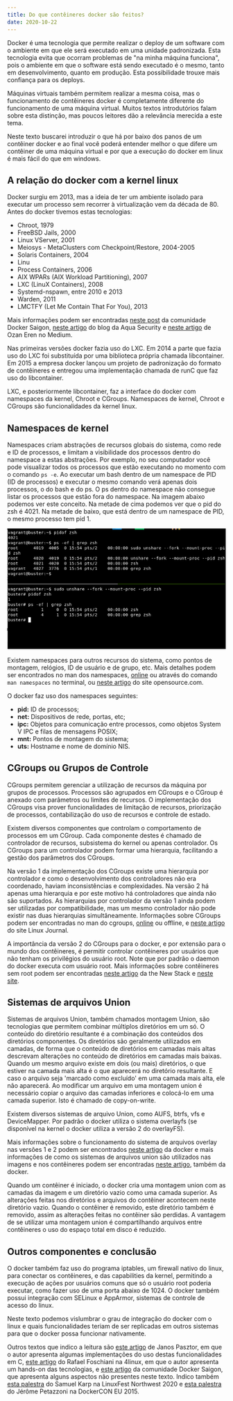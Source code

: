```yaml
---
title: Do que contêineres docker são feitos?
date: 2020-10-22
---
```


Docker é uma tecnologia que permite realizar o deploy de um software com o ambiente em que ele será executado em uma unidade padronizada. Esta tecnologia evita que ocorram problemas de "na minha máquina funciona", pois o ambiente em que o software está sendo executado é o mesmo, tanto em desenvolvimento, quanto em produção. Esta possibilidade trouxe mais confiança para os deploys.

Máquinas virtuais também permitem realizar a mesma coisa, mas o funcionamento de contêineres docker é completamente diferente do funcionamento de uma máquina virtual. Muitos textos introdutórios falam sobre esta distinção, mas poucos leitores dão a relevância merecida a este tema.

Neste texto buscarei introduzir o que há por baixo dos panos de um contêiner docker e ao final você poderá entender melhor o que difere um contêiner de uma máquina virtual e por que a execução do docker em linux é mais fácil do que em windows.

## A relação do docker com a kernel linux

Docker surgiu em 2013, mas a ideia de ter um ambiente isolado para executar um processo sem recorrer à virtualização vem da década de 80. Antes do docker tivemos estas tecnologias:

- Chroot, 1979
- FreeBSD Jails, 2000
- Linux VServer, 2001
- Meiosys - MetaClusters com Checkpoint/Restore, 2004-2005
- Solaris Containers, 2004
- Linu
- Process Containers, 2006
- AIX WPARs (AIX Workload Partitioning), 2007
- LXC (LinuX Containers), 2008
- Systemd-nspawn, entre 2010 e 2013
- Warden, 2011
- LMCTFY (Let Me Contain That For You), 2013

Mais informações podem ser encontradas [neste post](http://docker-saigon.github.io/post/Docker-Internals/) da comunidade Docker Saigon, [neste artigo](https://blog.aquasec.com/a-brief-history-of-containers-from-1970s-chroot-to-docker-2016) do blog da Aqua Security e [neste artigo](https://medium.com/@oziie/something-missed-history-of-container-technology-e978f202464a) de Ozan Eren no Medium.

Nas primeiras versões docker fazia uso do LXC. Em 2014 a parte que fazia uso do LXC foi substituída por uma biblioteca própria chamada libcontainer. Em 2015 a empresa docker lançou um projeto de padronização do formato de contêineres e entregou uma implementação chamada de runC que faz uso do libcontainer.

LXC, e posteriormente libcontainer, faz a interface do docker com namespaces da kernel, Chroot e CGroups. Namespaces de kernel, Chroot e CGroups são funcionalidades da kernel linux.

## Namespaces de kernel

Namespaces criam abstrações de recursos globais do sistema, como rede e ID de processos, e limitam a visibilidade dos processos dentro do namespace a estas abstrações. Por exemplo, no seu computador você pode visualizar todos os processos que estão executando no momento com o comando `ps -e`. Ao executar um bash dentro de um namespace de PID (ID de processos) e executar o mesmo comando verá apenas dois processos, o do bash e do ps. O ps dentro do namespace não consegue listar os processos que estão fora do namespace. Na imagem abaixo podemos ver este conceito. Na metade de cima podemos ver que o pid do zsh é 4021. Na metade de baixo, que está dentro de um namespace de PID, o mesmo processo tem pid 1.

![Shell mostrando namespace de PID](img/pid-namespace.png)

Existem namespaces para outros recursos do sistema, como pontos de montagem, relógios, ID de usuário e de grupo, etc. Mais detalhes podem ser encontrados no man dos namespaces, [online](https://man7.org/linux/man-pages/man7/namespaces.7.html) ou através do comando `man namespaces` no terminal, ou [neste artigo](https://opensource.com/article/19/10/namespaces-and-containers-linux) do site opensource.com.

O docker faz uso dos namespaces seguintes:

- **pid:** ID de processos;
- **net:** Dispositivos de rede, portas, etc;
- **ipc:** Objetos para comunicação entre processos, como objetos System V IPC e filas de mensagens POSIX;
- **mnt:** Pontos de montagem do sistema;
- **uts:** Hostname e nome de domínio NIS.

## CGroups ou Grupos de Controle

CGroups permitem gerenciar a utilização de recursos da máquina por grupos de processos. Processos são agrupados em CGroups e o CGroup é anexado com parâmetros ou limites de recursos. O implementação dos CGroups visa prover funcionalidades de limitação de recursos, priorização de processos, contabilização do uso de recursos e controle de estado.

Existem diversos componentes que controlam o comportamento de processos em um CGroup. Cada componente destes é chamado de controlador de recursos, subsistema do kernel ou apenas controlador. Os CGroups para um controlador podem formar uma hierarquia, facilitando a gestão dos parâmetros dos CGroups.

Na versão 1 da implementação dos CGroups existe uma hierarquia por controlador e como o desenvolvimento dos controladores não era coordenado, haviam inconsistências e complexidades. Na versão 2 há apenas uma hierarquia e por este motivo há controladores que ainda não são suportados. As hierarquias por controlador da versão 1 ainda podem ser utilizadas por compatibilidade, mas um mesmo controlador não pode existir nas duas hierarquias simultâneamente. Informações sobre CGroups podem ser encontradas no man
 do cgroups, [online](https://man7.org/linux/man-pages/man7/cgroups.7.html) ou offline, e [neste artigo](https://www.linuxjournal.com/content/everything-you-need-know-about-linux-containers-part-i-linux-control-groups-and-process) do site Linux Journal.

A importância da versão 2 do CGroups para o docker, e por extensão para o mundo dos contêineres, é permitir controlar contêineres por usuários que não tenham os privilégios do usuário root. Note que por padrão o daemon do docker executa com usuário root. Mais informações sobre contêineres sem root podem ser encontradas [neste artigo](https://thenewstack.io/linux-cgroups-v2-brings-rootless-containers-superior-memory-management/) da the New Stack e [neste site](https://rootlesscontaine.rs/).

## Sistemas de arquivos Union

Sistemas de arquivos Union, também chamados montagem Union, são tecnologias que permitem combinar múltiplos diretórios em um só. O conteúdo do diretório resultante é a combinação dos conteúdos dos diretórios componentes. Os diretórios são geralmente utilizados em camadas, de forma que o conteúdo de diretórios em camadas mais altas descrevam alterações no conteúdo de diretórios em camadas mais baixas. Quando um mesmo arquivo existe em dois (ou mais) diretórios, o que estiver na camada mais alta é o que aparecerá no diretório resultante. E caso o arquivo seja 'marcado como excluído' em uma camada mais alta, ele não aparecerá. Ao modificar um arquivo em uma montagem union é necessário copiar o arquivo das camadas inferiores e colocá-lo em uma camada superior. Isto é chamado de copy-on-write.

Existem diversos sistemas de arquivo Union, como AUFS, btrfs, vfs e DeviceMapper. Por padrão o docker utiliza o sistema overlayfs (se disponível na kernel o docker utiliza a versão 2 do overlayFS).

Mais informações sobre o funcionamento do sistema de arquivos overlay nas versões 1 e 2 podem ser encontrados [neste artigo](https://docs.docker.com/storage/storagedriver/overlayfs-driver/) da docker e mais informações de como os sistemas de arquivos union são utilizados nas imagens e nos contêineres podem ser encontradas [neste artigo](https://docs.docker.com/storage/storagedriver/), também da docker.

Quando um contêiner é iniciado, o docker cria uma montagem union com as camadas da imagem e um diretório vazio como uma camada superior. As alterações feitas nos diretórios e arquivos do contêiner acontecem neste diretório vazio. Quando o contêiner é removido, este diretório também é removido, assim as alterações feitas no contêiner são perdidas. A vantagem de se utilizar uma montagem union é compartilhando arquivos entre contêineres o uso do espaço total em disco é reduzido.

## Outros componentes e conclusão

O docker também faz uso do programa iptables, um firewall nativo do linux, para conectar os contêineres, e das capabilities da kernel, permitindo a execução de ações por usuários comuns que só o usuário root poderia executar, como fazer uso de uma porta abaixo de 1024. O docker também possui integração com SELinux e AppArmor, sistemas de controle de acesso do linux.

Neste texto podemos vislumbrar o grau de integração do docker com o linux e quais funcionalidades teriam de ser replicadas em outros sistemas para que o docker possa funcionar nativamente.

Outros textos que indico a leitura são [este artigo](https://pasztor.at/blog/under-the-hood-of-docker/) de Janos Pasztor, em que o autor apresenta algumas implementações do uso destas funcionalidades em C, [este artigo](https://blog.4linux.com.br/criando-um-container-do-docker-sem-o-docker/) do Rafael Foschiani na 4linux, em que o autor apresenta um hands-on das tecnologias, e [este artigo](http://docker-saigon.github.io/post/Docker-Internals/) da comunidade Docker Saigon, que apresenta alguns aspectos não presentes neste texto. Indico também [esta palestra](https://www.youtube.com/watch?v=sK5i-N34im8) do Samuel Karp na LinuxFest Northwest 2020 e [esta palestra](https://www.youtube.com/watch?v=sK5i-N34im8) do Jérôme Petazzoni na DockerCON EU 2015.